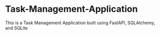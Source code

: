 # Task-Management-Application
This is a Task Management Application built using FastAPI, SQLAlchemy, and SQLite
